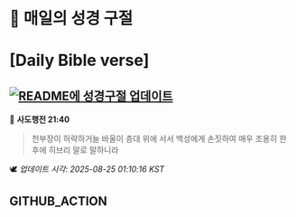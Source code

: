 # 🙏 매일의 성경 구절
# [Daily Bible verse]
## [![README에 성경구절 업데이트](https://github.com/DONGSUKA/first_test/actions/workflows/update-readme-bible.yml/badge.svg)](https://github.com/DONGSUKA/first_test/actions/workflows/update-readme-bible.yml)
<!-- START_BIBLE_VERSE -->
📖 **사도행전 21:40**
> 천부장이 허락하거늘 바울이 층대 위에 서서 백성에게 손짓하여 매우 조용히 한 후에 히브리 말로 말하니라

🕊️ _업데이트 시각: 2025-08-25 01:10:16 KST_
  <!-- END_BIBLE_VERSE -->
## GITHUB_ACTION
